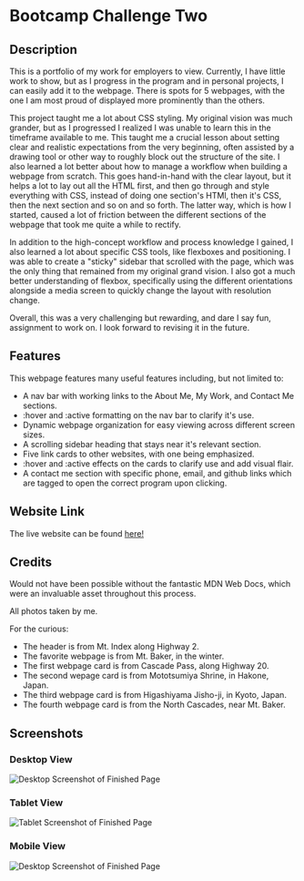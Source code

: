 # Bootcamp Challenge Two

## Description

This is a portfolio of my work for employers to view. Currently, I have little work to show, but as I progress in the program and in personal projects, I can easily add it to the webpage. There is spots for 5 webpages, with the one I am most proud of displayed more prominently than the others.

This project taught me a lot about CSS styling. My original vision was much grander, but as I progressed I realized I was unable to learn this in the timeframe available to me. This taught me a crucial lesson about setting clear and realistic expectations from the very beginning, often assisted by a drawing tool or other way to roughly block out the structure of the site. I also learned a lot better about how to manage a workflow when building a webpage from scratch. This goes hand-in-hand with the clear layout, but it helps a lot to lay out all the HTML first, and then go through and style everything with CSS, instead of doing one section's HTMl, then it's CSS, then the next section and so on and so forth. The latter way, which is how I started, caused a lot of friction between the different sections of the webpage that took me quite a while to rectify.

In addition to the high-concept workflow and process knowledge I gained, I also learned a lot about specific CSS tools, like flexboxes and positioning. I was able to create a "sticky" sidebar that scrolled with the page, which was the only thing that remained from my original grand vision. I also got a much better understanding of flexbox, specifically using the different orientations alongside a media screen to quickly change the layout with resolution change.

Overall, this was a very challenging but rewarding, and dare I say fun, assignment to work on. I look forward to revising it in the future.

## Features

This webpage features many useful features including, but not limited to:
* A nav bar with working links to the About Me, My Work, and Contact Me sections.
* :hover and :active formatting on the nav bar to clarify it's use.
* Dynamic webpage organization for easy viewing across different screen sizes.
* A scrolling sidebar heading that stays near it's relevant section.
* Five link cards to other websites, with one being emphasized.
* :hover and :active effects on the cards to clarify use and add visual flair.
* A contact me section with specific phone, email, and github links which are tagged to open the correct program upon clicking.

## Website Link

The live website can be found [here!](https://alecryanhunter.github.io/bootcamp-challenge-two)

## Credits
Would not have been possible without the fantastic MDN Web Docs, which were an invaluable asset throughout this process.

All photos taken by me.

For the curious:
 * The header is from Mt. Index along Highway 2.
 * The favorite webpage is from Mt. Baker, in the winter.
 * The first webpage card is from Cascade Pass, along Highway 20.
 * The second wepage card is from Mototsumiya Shrine, in Hakone, Japan.
 * The third webpage card is from Higashiyama Jisho-ji, in Kyoto, Japan.
 * The fourth webpage card is from the North Cascades, near Mt. Baker.

## Screenshots

### Desktop View
![Desktop Screenshot of Finished Page](./assets/images/Finished_Page_Screenshot_Desktop.png)

### Tablet View
![Tablet Screenshot of Finished Page](./assets/images/Finished_Page_Screenshot_Tablet.png)

### Mobile View
![Desktop Screenshot of Finished Page](./assets/images/Finished_Page_Screenshot_Mobile.png)